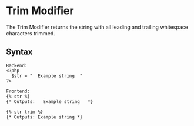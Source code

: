 Trim Modifier
==================
The Trim Modifier returns the string with all leading and trailing whitespace characters trimmed.

Syntax
--------------
```
Backend:
<?php
  $str = "  Example string  "
?>

Frontend:
{% str %}
{* Outputs:   Example string   *}

{% str trim %}
{* Outputs: Example string *}
```